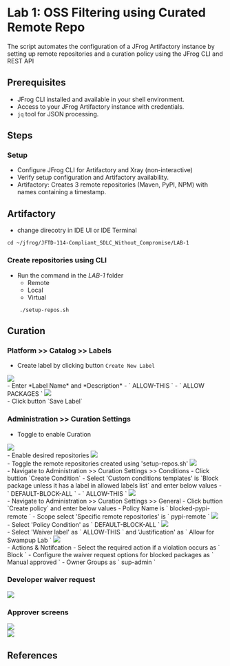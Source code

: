 # Lab 1: OSS Filtering using Curated Remote Repo
The script automates the configuration of a JFrog Artifactory instance by setting up remote repositories and a curation policy using the JFrog CLI and REST API

## Prerequisites
- JFrog CLI installed and available in your shell environment.
- Access to your JFrog Artifactory instance with credentials.
- `jq` tool for JSON processing.

## Steps
### Setup
- Configure JFrog CLI for Artifactory and Xray (non-interactive)
- Verify setup configuration and Artifactory availability.
- Artifactory: Creates 3 remote repositories (Maven, PyPI, NPM) with names containing a timestamp.


## Artifactory 
- change direcotry in IDE UI or IDE Terminal
```
cd ~/jfrog/JFTD-114-Compliant_SDLC_Without_Compromise/LAB-1
```

### Create repositories using CLI
- Run the command in the *LAB-1* folder
    - Remote
    - Local
    - Virtual
````
    ./setup-repos.sh
````


## Curation

### Platform >> Catalog >> Labels
- Create label by clicking button `Create New Label`
<img src="./images/catalog-labels-newbutton.png" />
<br/>
- Enter *Label Name* and *Description*
    - ` ALLOW-THIS `
    - ` ALLOW PACKAGES `
<img src="./images/catalog-labels-create.png" />
<br/>
- Click button `Save Label`


### Administration >> Curation Settings
- Toggle to enable Curation
<img src="./images/curation-enablement.png" />
<br/>
- Enable desired repositories
<img src="./images/curation-enable-repos.png" />
<br/>
- Toggle the remote repositories created using 'setup-repos.sh'
<img src="./images/curation-enable-desired-repos.png" />
<br/>
- Navigate to Administration >> Curation Settings >> Conditions
- Click buttion `Create Condition` 
- Select 'Custom conditions templates' is `Block package unless it has a label in allowed labels list` and enter below values
        - ` DEFAULT-BLOCK-ALL `
        - ` ALLOW-THIS `
<img src="./images/curation-custom-condition.png" />
<br/>
- Navigate to Administration >> Curation Settings >> General
- Click buttion `Create policy` and enter below values
    - Policy Name is ` blocked-pypi-remote `
    - Scope select 'Specific remote repositories' is ` pypi-remote ` 
    <img src="./images/curation-policy-scope.png" /> <br/>
    - Select 'Policy Condition' as ` DEFAULT-BLOCK-ALL `
    <img src="./images/curation-policy-condition.png" /> <br/>
    - Select 'Waiver label' as ` ALLOW-THIS ` and 'Justification' as ` Allow for Swampup Lab `
    <img src="./images/curation-policy-waiver.png" /> <br/>
    - Actions & Notifcation 
        - Select the required action if a violation occurs as ` Block `
        - Configure the waiver request options for blocked packages as ` Manual approved `
        - Owner Groups as ` sup-admin `








### Developer waiver request
<img src="./images/output-0.png" />
<br/>

### Approver screens
<img src="./images/output-1.png" />
<br/>
<img src="./images/output-2.png" />
<br/>

## References
